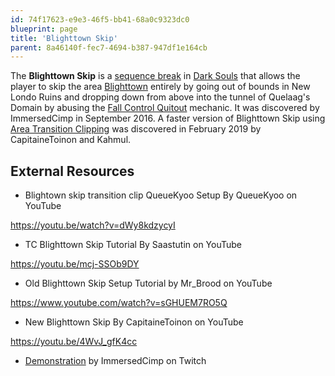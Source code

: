 ```yaml
---
id: 74f17623-e9e3-46f5-bb41-68a0c9323dc0
blueprint: page
title: 'Blighttown Skip'
parent: 8a46140f-fec7-4694-b387-947df1e164cb
---
```

The **Blighttown Skip** is a [sequence break](/sequence-break) in [Dark Souls](/darksouls) that allows the player to skip the area [Blighttown](//darksouls.wikidot.com/blighttown) entirely by going out of bounds in New Londo Ruins and dropping down from above into the tunnel of Quelaag's Domain by abusing the [Fall Control Quitout](/darksouls/fall-control-quitout) mechanic. It was discovered by ImmersedCimp in September 2016. A faster version of Blighttown Skip using [ Area Transition Clipping](/darksouls/area-transition-clipping) was discovered in February 2019 by CapitaineToinon and Kahmul.

## External Resources

- Blightown skip transition clip QueueKyoo Setup By QueueKyoo on YouTube

https://youtu.be/watch?v=dWy8kdzycyI

- TC Blighttown Skip Tutorial By Saastutin on YouTube

https://youtu.be/mcj-SSOb9DY

- Old Blighttown Skip Setup Tutorial by Mr_Brood on YouTube

https://www.youtube.com/watch?v=sGHUEM7RO5Q

- New Blighttown Skip By CapitaineToinon on YouTube

https://youtu.be/4WvJ_gfK4cc

- [Demonstration](https://www.twitch.tv/immersedcimp/v/87670972) by ImmersedCimp on Twitch
